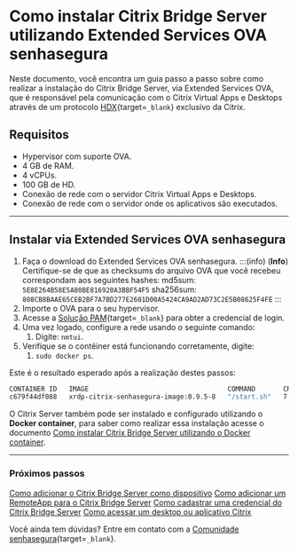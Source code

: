 # Como instalar Citrix Bridge Server utilizando Extended Services OVA senhasegura

Neste documento, você encontra um guia passo a passo sobre como realizar a instalação do Citrix Bridge Server, via Extended Services OVA, que é responsável pela comunicação com o Citrix Virtual Apps e Desktops através de um protocolo [HDX](https://www.citrix.com/pt-br){target=`_blank`} exclusivo da Citrix.

## Requisitos

* Hypervisor com suporte OVA.
* 4 GB de RAM.
* 4 vCPUs.
* 100 GB de HD.
* Conexão de rede com o servidor Citrix Virtual Apps e Desktops.
* Conexão de rede com o servidor onde os aplicativos são executados.

---
## Instalar via Extended Services OVA senhasegura

1. Faça o download do Extended Services OVA senhasegura.
    :::(info) (**Info**)
    Certifique-se de que as checksums do arquivo OVA que você recebeu correspondam aos seguintes hashes:
    md5sum: `5E8E264B58E5A80BE816920A3BBF54F5`
    sha256sum: `808CB8BAAE65CEB2BF7A7BD277E2601D00A5424CA9AD2AD73C2E5B08625F4FE`
    :::
2. Importe o OVA para o seu hypervisor.
3. Acesse a [Solução PAM](https://suporte.senhasegura.com.br/){target=`_blank`} para obter a credencial de login.
4. Uma vez logado, configure a rede usando o seguinte comando:
    1. Digite: `nmtui`.
5. Verifique se o contêiner está funcionando corretamente, digite:
    1. `sudo docker ps`.

Este é o resultado esperado após a realização destes passos:
```bash
CONTAINER ID   IMAGE                                   COMMAND       CREATED         STATUS         PORTS     NAMES
c679f44df088   xrdp-citrix-senhasegura-image:0.9.5-8   "/start.sh"   7 minutes ago   Up 7 minutes             xrdp-citrix-senhasegura-image_0.9.5-8
```

O Citrix Server também pode ser instalado e configurado utilizando o **Docker container**, para saber como realizar essa instalação acesse o documento [Como instalar Citrix Bridge Server utilizando o Docker container](/v3-33/docs/pt/pam-session-how-to-install-citrix-bridge-server-using-docker-container).

---
### Próximos passos
[Como adicionar o Citrix Bridge Server como dispositivo](/v3-33/docs/pt/pam-session-how-to-add-citrix-bridge-server-as-a-device)
[Como adicionar um RemoteApp para o Citrix Bridge Server](/v3-33/docs/pt/pam-session-how-to-add-a-remoteapp-to-citrix-bridge-server)
[Como cadastrar uma credencial do Citrix Bridge Server](/v3-33/docs/pt/pam-session-how-to-add-citrix-bridge-server-credential)
[Como acessar um desktop ou aplicativo Citrix](/v3-33/docs/pt/pam-session-how-to-access-a-citrix-desktop-or-application)

Você ainda tem dúvidas? Entre em contato com a [Comunidade senhasegura](https://community.senhasegura.io/){target=`_blank`}.